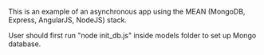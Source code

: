 This is an example of an asynchronous app using the MEAN (MongoDB, Express, AngularJS, NodeJS) stack.

User should first run "node init_db.js" inside models folder to set up Mongo database.